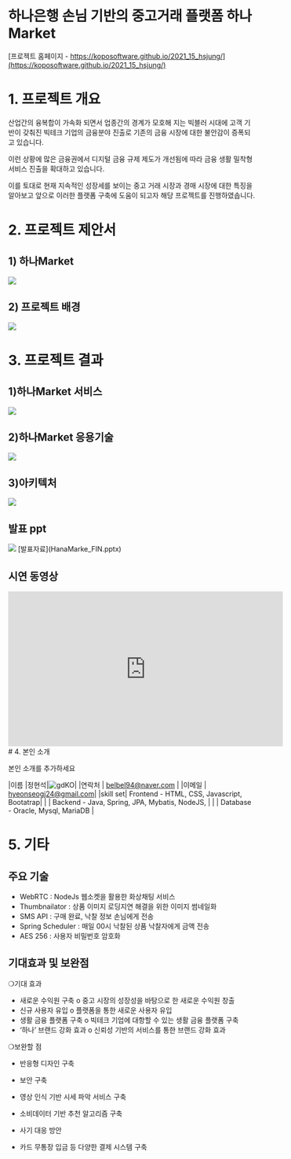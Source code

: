 # 하나은행 손님 기반의 중고거래 플랫폼 하나 Market

[프로젝트 홈페이지 - https://koposoftware.github.io/2021_15_hsjung/](https://koposoftware.github.io/2021_15_hsjung/)

# 1. 프로젝트 개요
산업간의 융복합이 가속화 되면서 업종간의 경계가 모호해 지는 빅블러 시대에 고객 기반이 갖춰진 빅테크 기업의 금융분야 진출로 기존의 금융 시장에 대한 불안감이 증폭되고 있습니다. 

이런 상황에 많은 금융권에서 디지털 금융 규제 제도가 개선됨에 따라 금융 생활 밀착형 서비스 진출을 확대하고 있습니다.

이를 토대로 현재 지속적인 성장세를 보이는 중고 거래 시장과 경매 시장에 대한 특징을 알아보고 앞으로 이러한 플랫폼 구축에 도움이 되고자 해당 프로젝트를 진행하였솝니다.

# 2. 프로젝트 제안서
##  1) 하나Market
   <img src="1.JPG"/>
   
##  2) 프로젝트 배경
   <img src="2.JPG"/>
   
# 3. 프로젝트 결과

##  1)하나Market 서비스
   <img src="4.JPG"/>
   
##  2)하나Market 응용기술
   <img src="5.JPG"/>
   
##  3)아키텍처
   <img src="6.JPG"/>
   
## 발표 ppt 
   <img src="ppt.jpg"/>
   [발표자료](HanaMarke_FIN.pptx)<br>

## 시연 동영상 

  <iframe width="560" height="315" src="https://www.youtube.com/embed/545i6T03EvU" title="YouTube video player" frameborder="0" allow="accelerometer; autoplay; clipboard-write; encrypted-media; gyroscope; picture-in-picture" allowfullscreen></iframe>
# 4. 본인 소개

본인 소개를 추가하세요

|이름 |정현석|![gdKO](/face.jpg)|
|연락처 | belbel94@naver.com | 
|이메일 | hyeonseogj24@gmail.com|
|skill set| Frontend - HTML, CSS, Javascript, Bootatrap|
| | Backend - Java, Spring, JPA, Mybatis, NodeJS, |
| | Database - Oracle, Mysql, MariaDB |



# 5. 기타
## 주요 기술
- WebRTC : NodeJs 웹소켓을 활용한 화상채팅 서비스
- Thumbnailator : 상품 이미지 로딩지연 해결을 위한 이미지 썸네일화
- SMS API : 구매 완료, 낙찰 정보 손님에게 전송
- Spring Scheduler : 매일 00시 낙찰된 상품 낙찰자에게 금액 전송
- AES 256 : 사용자 비밀번호 암호화

## 기대효과 및 보완점
❍기대 효과
 - 새로운 수익원 구축 
    o 중고 시장의 성장성을 바탕으로 한 새로운 수익원 창출
 - 신규 사용자 유입 
    o 플랫폼을 통한 새로운 사용자 유입
 - 생활 금융 플랫폼 구축 
    o 빅테크 기업에 대항할 수 있는 생활 금융 플랫폼 구축
 - ‘하나’ 브랜드 강화 효과 
    o 신뢰성 기반의 서비스를 통한 브랜드 강화 효과

❍보완할 점
 - 반응형 디자인 구축
 - 보안 구축
 - 영상 인식 기반 시세 파악 서비스 구축

 - 소비데이터 기반 추천 알고리즘 구축
 - 사기 대응 방안
 - 카드 무통장 입금 등 다양한 결제 시스템 구축


 
